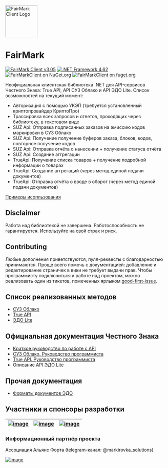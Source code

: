 <img alt="FairMark Client Logo" src="https://raw.githubusercontent.com/FairMark/FairMarkClient/master/FairMark.Docs/FairMarkGlitchyLogo.gif" width="100" />

# FairMark

[![FairMark Client v3.05](https://img.shields.io/badge/честный%20знак-v3.06.1-yellowgreen)](https://честныйзнак.рф/upload/iblock/07f/ru_API_OMS-CLOUD.pdf)
[![.NET Framework 4.62](https://img.shields.io/badge/.net-v4.62-yellow)](https://www.microsoft.com/ru-RU/download/details.aspx?id=53321)
[![FairMarkClient on NuGet.org](https://img.shields.io/nuget/v/FairMarkClient.svg)](https://www.nuget.org/packages/FairMarkClient)
[![FairMarkClient on fuget.org](https://www.fuget.org/packages/FairMarkClient/badge.svg)](https://www.fuget.org/packages/FairMarkClient)

Неофициальная клиентская библиотека .NET для API-сервисов Честного Знака: True API, API СУЗ Облако и API ЭДО Lite.
Список возможностей на текущий момент:

* Авторизация с помощью УКЭП (требуется установленный криптопровайдер КриптоПро)
* Трассировка всех запросов и ответов, проходящих через библиотеку, в текстовом виде
* SUZ Api: Отправка подписанных заказов на эмиссию кодов маркировки в СУЗ Облако
* SUZ Api: Получение получение буферов заказа, блоков, кодов, повторное получение кодов
* SUZ Api: Отправка отчёта о нанесении + получение статуса отчёта
* SUZ Api: Создание аггрегации
* TrueApi: Получение списка товаров + получение подробной информации о товарах
* TrueApi: Создание аггрегаций (через метод единой подачи документов)
* TrueApi: Отправка отчёта о вводе в оборот (через метод единой подачи документов)

[Примеры исопльзования](https://github.com/FairMark/FairMarkClient/wiki/Examples)

## Disclaimer

Работа над библиотекой не завершена. Работоспособность не гарантируется. Используйте на свой страх и риск.

## Contributing

Любые дополнения приветствуются, пулл-реквесты с благодарностью принимаются.
Проще всего помочь с документацией: добавление и редактирование страничек в вики не требует выдачи прав.
Чтобы программисту подключиться к работе над проектом, можно реализовать один из тикетов, помеченных ярлыком
[good-first-issue](https://github.com/FairMark/FairMarkClient/issues?q=is%3Aissue+is%3Aopen+sort%3Aupdated-desc+label%3A%22good+first+issue%22).

## Список реализованных методов

* [СУЗ Облако](FairMark.Docs/oms_methods.txt)
* [True API](FairMark.Docs/true_methods.txt)
* [ЭДО Lite](FairMark.Docs/edo_methods.txt)

## Официальная документация Честного Знака

* [Краткое руководство по работе с API](https://xn--80ajghhoc2aj1c8b.xn--p1ai/upload/Краткое_руководство_по_работе_с_API.pdf)
* [СУЗ Облако. Руководство программиста](https://xn--80ajghhoc2aj1c8b.xn--p1ai/upload/iblock/07f/ru_API_OMS-CLOUD.pdf)
* [True API. Руководство программиста](https://xn--80ajghhoc2aj1c8b.xn--p1ai/upload/TRUE_API.pdf)
* [Описание API ЭДО Lite](https://xn--80ajghhoc2aj1c8b.xn--p1ai/upload/API%20ЭДО%20lite.pdf)

## Прочая документация

* [Форматы документов ЭДО](FairMark.Docs/DocumentFormats.md)

## Участники и спонсоры разработки

| [![image](https://user-images.githubusercontent.com/672878/119223004-cb968c00-baff-11eb-9758-338f7763d5f3.png)](https://www.met.ru/) | [![image](https://user-images.githubusercontent.com/672878/119222534-8bcea500-bafd-11eb-875a-b6268998e93d.png)](http://k-solutions.ru/) | [![image](https://user-images.githubusercontent.com/672878/119222970-9722d000-baff-11eb-9cfb-ce003e44e963.png)](https://diasparbusiness.com/) |
| ------------- | ------------- | ------------- |

### Информационный партнёр проекта 

Ассоциация Альянс Форта (telegram-канал: @markirovka_solutions)

[![image](https://user-images.githubusercontent.com/79666979/120494970-f10b7b80-c3c4-11eb-941e-9ab810583d7d.png)](https://fourta.org/)

